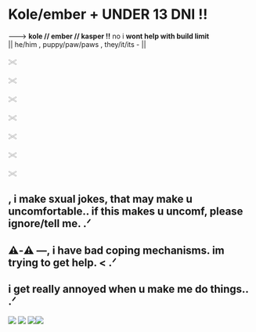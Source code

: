 # Kole/ember +   ****UNDER 13 DNI !!****


---> **kole // ember // kasper !!** no i **wont help with build limit**  
|| he/him , puppy/paw/paws , they/it/its - ||

𓏵

𓏵

𓏵

𓏵

𓏵

𓏵

𓏵
## , i make sxual jokes, that may make u uncomfortable.. if this makes u uncomf, please ignore/tell me. .ᐟ
 
 ## ⚠︎-⚠︎ —, i have bad coping mechanisms. im trying to get help. <  .ᐟ
 ## i get really annoyed when u make me do things.. .ᐟ
 

 <img src="https://raining-starss.neocities.org/doot%20(3).png"/>  <img src="https://raining-starss.neocities.org/garfpenis%20(4).png"/> <img src="https://raining-starss.neocities.org/23523534%20(4).png"/><img src="https://raining-starss.neocities.org/plugplug%20(1).gif"/>
